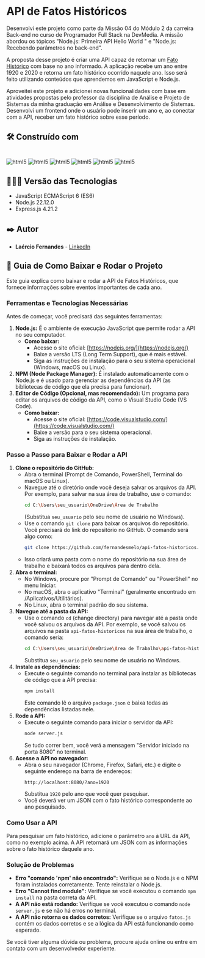 # API de Fatos Históricos 
Desenvolvi este projeto como parte da Missão 04 do Módulo 2 da carreira Back-end no curso de Programador Full Stack na DevMedia. A missão abordou os tópicos "Node.js: Primeira API Hello World " e "Node.js: Recebendo parâmetros no back-end".

A proposta desse projeto é criar uma API capaz de retornar um [Fato Histórico](https://fatoshistoricos.netlify.app/) com base no ano informado. A aplicação recebe um ano entre 1920 e 2020 e retorna um fato histórico ocorrido naquele ano. Isso será feito utilizando conteúdos que aprendemos em JavaScript e Node.js.

Aproveitei este projeto e adicionei novas funcionalidades com base em atividades propostas pelo professor da disciplina de Análise e Projeto de Sistemas da minha graduação em Análise e Desenvolvimento de Sistemas. Desenvolvi um frontend onde o usuário pode inserir um ano e, ao conectar com a API, receber um fato histórico sobre esse período.

## 🛠️ Construído com

<div style="display: inline-block"><br/>
  <img align="center" alt="html5" src="https://img.shields.io/badge/JavaScript-F7DF1E?style=for-the-badge&logo=javascript&logoColor=black" />
  <img align="center" alt="html5" src="https://img.shields.io/badge/Node.js-43853D?style=for-the-badge&logo=node.js&logoColor=white" /> 
  <img align="center" alt="html5" src="https://img.shields.io/badge/Express.js-404D59?style=for-the-badge" /> 
  <img align="center" alt="html5" src="https://img.shields.io/badge/HTML5-E34F26?style=for-the-badge&logo=html5&logoColor=white" /> 
  <img align="center" alt="html5" src="https://img.shields.io/badge/CSS3-1572B6?style=for-the-badge&logo=css3&logoColor=white" />
  <img align="center" alt="html5" src="https://img.shields.io/badge/Tailwind_CSS-38B2AC?style=for-the-badge&logo=tailwind-css&logoColor=white" />
</div><br/>

## 👨🏽‍💻 Versão das Tecnologias

* JavaScript ECMAScript 6 (ES6)
* Node.js 22.12.0
* Express.js 4.21.2

## ✒️ Autor

* **Laércio Fernandes** - [LinkedIn](https://www.linkedin.com/in/laercio-fernandes/)

## 🚀 Guia de Como Baixar e Rodar o Projeto

Este guia explica como baixar e rodar a API de Fatos Históricos, que fornece informações sobre eventos importantes de cada ano.

### Ferramentas e Tecnologias Necessárias

Antes de começar, você precisará das seguintes ferramentas:

1.  **Node.js:** É o ambiente de execução JavaScript que permite rodar a API no seu computador.
    *   **Como baixar:**
        *   Acesse o site oficial: [https://nodejs.org/](https://nodejs.org/)
        *   Baixe a versão LTS (Long Term Support), que é mais estável.
        *   Siga as instruções de instalação para o seu sistema operacional (Windows, macOS ou Linux).
2.  **NPM (Node Package Manager):** É instalado automaticamente com o Node.js e é usado para gerenciar as dependências da API (as bibliotecas de código que ela precisa para funcionar).
3.  **Editor de Código (Opcional, mas recomendado):** Um programa para editar os arquivos de código da API, como o Visual Studio Code (VS Code).
    *   **Como baixar:**
        *   Acesse o site oficial: [https://code.visualstudio.com/](https://code.visualstudio.com/)
        *   Baixe a versão para o seu sistema operacional.
        *   Siga as instruções de instalação.

### Passo a Passo para Baixar e Rodar a API

1.  **Clone o repositório do GitHub:**
    *   Abra o terminal (Prompt de Comando, PowerShell, Terminal do macOS ou Linux).
    *   Navegue até o diretório onde você deseja salvar os arquivos da API. Por exemplo, para salvar na sua área de trabalho, use o comando:
        ```sh
        cd C:\Users\seu_usuario\OneDrive\Área de Trabalho
        ```
        (Substitua `seu_usuario` pelo seu nome de usuário no Windows).
    *   Use o comando `git clone` para baixar os arquivos do repositório. Você precisará do link do repositório no GitHub. O comando será algo como:
        ```sh
        git clone https://github.com/fernandesmelo/api-fatos-historicos.git
        ```
    *   Isso criará uma pasta com o nome do repositório na sua área de trabalho e baixará todos os arquivos para dentro dela.
2.  **Abra o terminal:**
    *   No Windows, procure por "Prompt de Comando" ou "PowerShell" no menu Iniciar.
    *   No macOS, abra o aplicativo "Terminal" (geralmente encontrado em /Aplicativos/Utilitários).
    *   No Linux, abra o terminal padrão do seu sistema.
3.  **Navegue até a pasta da API:**
    *   Use o comando `cd` (change directory) para navegar até a pasta onde você salvou os arquivos da API. Por exemplo, se você salvou os arquivos na pasta `api-fatos-historicos` na sua área de trabalho, o comando seria:
        ```sh
        cd C:\Users\seu_usuario\OneDrive\Área de Trabalho\api-fatos-historicos
        ```
        Substitua `seu_usuario` pelo seu nome de usuário no Windows.
4.  **Instale as dependências:**
    *   Execute o seguinte comando no terminal para instalar as bibliotecas de código que a API precisa:
        ```sh
        npm install
        ```
        Este comando lê o arquivo `package.json` e baixa todas as dependências listadas nele.
5.  **Rode a API:**
    *   Execute o seguinte comando para iniciar o servidor da API:
        ```sh
        node server.js
        ```
        Se tudo correr bem, você verá a mensagem "Servidor iniciado na porta 8080" no terminal.
6.  **Acesse a API no navegador:**
    *   Abra o seu navegador (Chrome, Firefox, Safari, etc.) e digite o seguinte endereço na barra de endereços:
        ```
        http://localhost:8080/?ano=1920
        ```
        Substitua `1920` pelo ano que você quer pesquisar.
    *   Você deverá ver um JSON com o fato histórico correspondente ao ano pesquisado.

### Como Usar a API

Para pesquisar um fato histórico, adicione o parâmetro `ano` à URL da API, como no exemplo acima. A API retornará um JSON com as informações sobre o fato histórico daquele ano.

### Solução de Problemas

*   **Erro "comando 'npm' não encontrado":** Verifique se o Node.js e o NPM foram instalados corretamente. Tente reinstalar o Node.js.
*   **Erro "Cannot find module":** Verifique se você executou o comando `npm install` na pasta correta da API.
*   **A API não está rodando:** Verifique se você executou o comando `node server.js` e se não há erros no terminal.
*   **A API não retorna os dados corretos:** Verifique se o arquivo `fatos.js` contém os dados corretos e se a lógica da API está funcionando como esperado.

Se você tiver alguma dúvida ou problema, procure ajuda online ou entre em contato com um desenvolvedor experiente.

